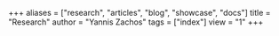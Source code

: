 +++
aliases = ["research", "articles", "blog", "showcase", "docs"]
title = "Research"
author = "Yannis Zachos"
tags = ["index"]
view = "1"
+++

<!-- {{< figure src="/img/yannis_research.jpg" width="800" >}} -->

